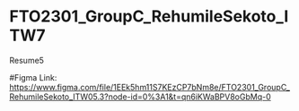 # FTO2301_GroupC_RehumileSekoto_ITW7
Resume5

#Figma Link:
https://www.figma.com/file/1EEk5hm11S7KEzCP7bNm8e/FTO2301_GroupC_RehumileSekoto_ITW05.3?node-id=0%3A1&t=qn6iKWaBPV8oGbMq-0
